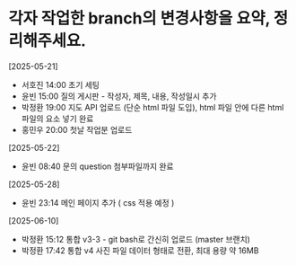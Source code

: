 # 각자 작업한 branch의 변경사항을 요약, 정리해주세요.

[2025-05-21]
* 서호진 14:00 초기 세팅
* 윤빈 15:00 질의 게시판 - 작성자, 제목, 내용, 작성일시 추가
* 박정환 19:00 지도 API 업로드 (단순 html 파일 도입), html 파일 안에 다른 html 파일의 요소 넣기 완료
* 홍민우 20:00 첫날 작업분 업로드

[2025-05-22]
* 윤빈 08:40 문의 question 첨부파일까지 완료

[2025-05-28]
* 윤빈 23:14 메인 페이지 추가 ( css 적용 예정 ) 

[2025-06-10]
* 박정환 15:12 통합 v3-3 - git bash로 간신히 업로드 (master 브랜치)
* 박정환 17:42 통합 v4 사진 파일 데이터 형태로 전환, 최대 용량 약 16MB

